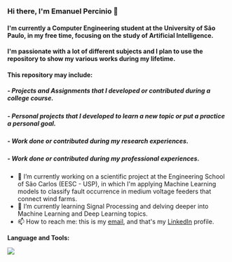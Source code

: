 ### Hi there, I'm Emanuel Percinio 👋

#### I'm currently a Computer Engineering student at the University of São Paulo, in my free time, focusing on the study of Artificial Intelligence.
#### I'm passionate with a lot of different subjects and I plan to use the repository to show my various works during my lifetime.
#### This repository may include:
##### - Projects and Assignments that I developed or contributed during a college course.
##### - Personal projects that I developed to learn a new topic or put a practice a personal goal.
##### - Work done or contributed during my research experiences.
##### - Work done or contributed during my professional experiences.

- 🔭 I’m currently working on a scientific project at the Engineering School of São Carlos (EESC - USP), in which I'm applying Machine Learning models to classify fault occurrence in medium voltage feeders that connect wind farms.
- 🌱 I’m currently learning Signal Processing and delving deeper into Machine Learning and Deep Learning topics.
- 📫 How to reach me: this is my [email](emanueloliveira@usp.br), and that's my [LinkedIn](https://www.linkedin.com/in/emanuel-de-oliveira-1abb31149/) profile.

**Language and Tools:** 

<a href="https://skillicons.dev">
    <img src="https://skillicons.dev/icons?i=py,tensorflow,c,java" />
</a>

<!--
**emanuelpg/emanuelpg** is a ✨ _special_ ✨ repository because its `README.md` (this file) appears on your GitHub profile.

Here are some ideas to get you started:

- 🔭 I’m currently working on ...
- 🌱 I’m currently learning ...
- 👯 I’m looking to collaborate on ...
- 🤔 I’m looking for help with ...
- 💬 Ask me about ...
- 📫 How to reach me: ...
- 😄 Pronouns: ...
- ⚡ Fun fact: ...
-->
